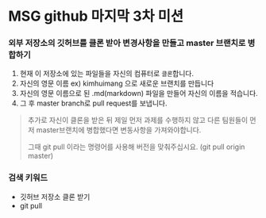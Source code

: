 # MSG github 마지막 3차 미션

### 외부 저장소의 깃허브를 클론 받아 변경사항을 만들고 master 브랜치로 병합하기

1. 현재 이 저장소에 있는 파일들을 자신의 컴퓨터로 `클론`합니다.
2. 자신의 영문 이름 ex) kimhuimang 으로 새로운 브랜치를 만듭니다 
3. 자신의 영문 이름으로 된 .md(markdown) 파일을 만들어 자신의 이름을 적습니다.
4. 그 후 master branch로 pull request를 보냅니다.

> 추가로 자신이 클론을 받은 뒤 제일 먼저 과제를 수행하지 않고 다른 팀원들이 먼저 master브랜치에 병합했다면 변동사항을 가져와야합니다.  
>   
> 그때 git pull 이라는 명령어를 사용해 버전을 맞춰주십시요. (git pull origin master)

### 검색 키워드
- 깃허브 저장소 클론 받기
- git pull


